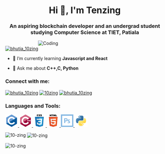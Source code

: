 <h1 align="center">Hi 👋, I'm Tenzing</h1>
<h3 align="center">An aspiring blockchain developer and an undergrad student studying Computer Science at TIET, Patiala  </h3>
<img align="right" alt="Coding" width="400" src="https://media.giphy.com/media/f7omQNmgiyjj5sffvZ/giphy.gif">

<p align="left"> <a href="https://twitter.com/bhutia_10zing" target="blank"><img src="https://img.shields.io/twitter/follow/bhutia_10zing?logo=twitter&style=for-the-badge" alt="bhutia_10zing" /></a> </p>

- 🌱 I’m currently learning **Javascript and React**

- 💬 Ask me about **C++,C, Python**

<h3 align="left">Connect with me:</h3>
<p align="left">
<a href="https://twitter.com/bhutia_10zing" target="blank"><img align="center" src="https://raw.githubusercontent.com/rahuldkjain/github-profile-readme-generator/master/src/images/icons/Social/twitter.svg" alt="bhutia_10zing" height="30" width="40" /></a>
<a href="https://linkedin.com/in/10zing" target="blank"><img align="center" src="https://raw.githubusercontent.com/rahuldkjain/github-profile-readme-generator/master/src/images/icons/Social/linked-in-alt.svg" alt="10zing" height="30" width="40" /></a>
<a href="https://instagram.com/bhutia_10zing" target="blank"><img align="center" src="https://raw.githubusercontent.com/rahuldkjain/github-profile-readme-generator/master/src/images/icons/Social/instagram.svg" alt="bhutia_10zing" height="30" width="40" /></a>
</p>

<h3 align="left">Languages and Tools:</h3>
<p align="left"> <a href="https://www.cprogramming.com/" target="_blank" rel="noreferrer"> <img src="https://raw.githubusercontent.com/devicons/devicon/master/icons/c/c-original.svg" alt="c" width="40" height="40"/> </a> <a href="https://www.w3schools.com/cpp/" target="_blank" rel="noreferrer"> <img src="https://raw.githubusercontent.com/devicons/devicon/master/icons/cplusplus/cplusplus-original.svg" alt="cplusplus" width="40" height="40"/> </a> <a href="https://www.w3schools.com/css/" target="_blank" rel="noreferrer"> <img src="https://raw.githubusercontent.com/devicons/devicon/master/icons/css3/css3-original-wordmark.svg" alt="css3" width="40" height="40"/> </a> <a href="https://www.w3.org/html/" target="_blank" rel="noreferrer"> <img src="https://raw.githubusercontent.com/devicons/devicon/master/icons/html5/html5-original-wordmark.svg" alt="html5" width="40" height="40"/> </a> <a href="https://www.photoshop.com/en" target="_blank" rel="noreferrer"> <img src="https://raw.githubusercontent.com/devicons/devicon/master/icons/photoshop/photoshop-line.svg" alt="photoshop" width="40" height="40"/> </a> <a href="https://www.python.org" target="_blank" rel="noreferrer"> <img src="https://raw.githubusercontent.com/devicons/devicon/master/icons/python/python-original.svg" alt="python" width="40" height="40"/> </a> </p>

<p><img align="left" src="https://github-readme-stats.vercel.app/api/top-langs?username=10-zing&show_icons=true&locale=en&layout=compact" alt="10-zing" /></p>

<p>&nbsp;<img align="center" src="https://github-readme-stats.vercel.app/api?username=10-zing&show_icons=true&locale=en" alt="10-zing" /></p>

<p><img align="center" src="https://github-readme-streak-stats.herokuapp.com/?user=10-zing&" alt="10-zing" /></p>
